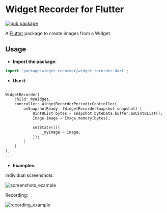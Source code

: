 # Widget Recorder for Flutter

[![pub package](https://img.shields.io/badge/pub-v0.1.0+1-orange.svg)](https://pub.dartlang.org/packages/widget_recorder)

A [Flutter](https://flutter.dev/) package to create images from a Widget.

## Usage

* **Import the package**:
```dart
import 'package:widget_recorder/widget_recorder.dart';
```
* **Use it**:
```dart
...
WidgetRecorder(
    child: myWidget,
    controller: WidgetRecorderPeriodicController(
        onSnapshotReady: (WidgetRecorderSnapshot snapshot) {
            Uint8List bytes = snapshot.byteData.buffer.asUint8List();
            Image image = Image.memory(bytes);

            setState((){
                _myImage = image;
            });
        }
    )
),
...
```
* **Examples**:
  
Individual screenshots:
  
![screenshots_example](https://user-images.githubusercontent.com/14138939/72353114-c5aac280-36e3-11ea-947d-fea89fd044e9.gif)

Recording:

![recording_example](https://user-images.githubusercontent.com/14138939/72353128-c9d6e000-36e3-11ea-9734-8368f7d00f6f.gif)

